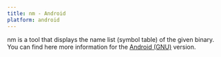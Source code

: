 ```yaml
---
title: nm - Android
platform: android
---
```


nm is a tool that displays the name list (symbol table) of the given binary. You can find here more information for the [Android (GNU)](<https://ftp.gnu.org/old-gnu/Manuals/binutils-2.12/html_node/binutils_4.html> "nm -binutils") version.